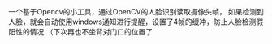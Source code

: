 一个基于Opencv的小工具，通过OpenCV的人脸识别读取摄像头帧，
如果检测到人脸，就会自动使用windows通知进行提醒，设置了4帧的缓冲，防止人脸检测假阳性的情况
（下次再也不坐背对门口的位置了
